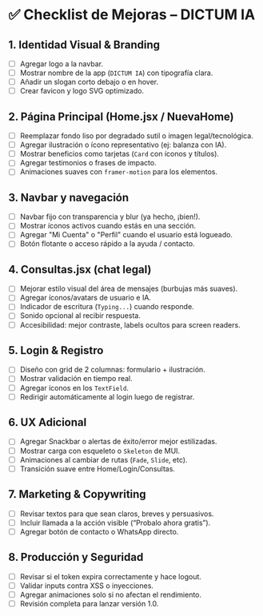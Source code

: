 # ✅ Checklist de Mejoras – DICTUM IA

## 1. Identidad Visual & Branding
- [ ] Agregar logo a la navbar.
- [ ] Mostrar nombre de la app (`DICTUM IA`) con tipografía clara.
- [ ] Añadir un slogan corto debajo o en hover.
- [ ] Crear favicon y logo SVG optimizado.

## 2. Página Principal (Home.jsx / NuevaHome)
- [ ] Reemplazar fondo liso por degradado sutil o imagen legal/tecnológica.
- [ ] Agregar ilustración o ícono representativo (ej: balanza con IA).
- [ ] Mostrar beneficios como tarjetas (`Card` con íconos y títulos).
- [ ] Agregar testimonios o frases de impacto.
- [ ] Animaciones suaves con `framer-motion` para los elementos.

## 3. Navbar y navegación
- [ ] Navbar fijo con transparencia y blur (ya hecho, ¡bien!).
- [ ] Mostrar íconos activos cuando estás en una sección.
- [ ] Agregar "Mi Cuenta" o "Perfil" cuando el usuario está logueado.
- [ ] Botón flotante o acceso rápido a la ayuda / contacto.

## 4. Consultas.jsx (chat legal)
- [ ] Mejorar estilo visual del área de mensajes (burbujas más suaves).
- [ ] Agregar íconos/avatars de usuario e IA.
- [ ] Indicador de escritura (`Typing...`) cuando responde.
- [ ] Sonido opcional al recibir respuesta.
- [ ] Accesibilidad: mejor contraste, labels ocultos para screen readers.

## 5. Login & Registro
- [ ] Diseño con grid de 2 columnas: formulario + ilustración.
- [ ] Mostrar validación en tiempo real.
- [ ] Agregar íconos en los `TextField`.
- [ ] Redirigir automáticamente al login luego de registrar.

## 6. UX Adicional
- [ ] Agregar Snackbar o alertas de éxito/error mejor estilizadas.
- [ ] Mostrar carga con esqueleto o `Skeleton` de MUI.
- [ ] Animaciones al cambiar de rutas (`Fade`, `Slide`, etc).
- [ ] Transición suave entre Home/Login/Consultas.

## 7. Marketing & Copywriting
- [ ] Revisar textos para que sean claros, breves y persuasivos.
- [ ] Incluir llamada a la acción visible (“Probalo ahora gratis”).
- [ ] Agregar botón de contacto o WhatsApp directo.

## 8. Producción y Seguridad
- [ ] Revisar si el token expira correctamente y hace logout.
- [ ] Validar inputs contra XSS o inyecciones.
- [ ] Agregar animaciones solo si no afectan el rendimiento.
- [ ] Revisión completa para lanzar versión 1.0.